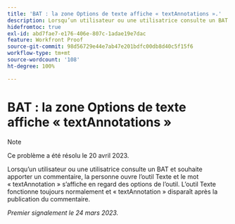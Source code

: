 ```yaml
---
title: 'BAT : la zone Options de texte affiche « textAnnotations ».'
description: Lorsqu’un utilisateur ou une utilisatrice consulte un BAT et souhaite apporter un commentaire, la personne ouvre l’outil Texte et le mot textAnnotation apparaît en regard des options de l’outil. L’outil Texte fonctionne normalement et textAnnotation disparaît après la publication du commentaire.
hidefromtoc: true
exl-id: abd7fae7-e176-406e-807c-1adae19e7dac
feature: Workfront Proof
source-git-commit: 98d56729e44e7ab47e201bdfc00db8d40c5f15f6
workflow-type: tm+mt
source-wordcount: '108'
ht-degree: 100%

---
```


# BAT : la zone Options de texte affiche « textAnnotations »

<!--This article is on the WF and WFP TOCs-->

>[!NOTE]
>
>Ce problème a été résolu le 20 avril 2023.

Lorsqu’un utilisateur ou une utilisatrice consulte un BAT et souhaite apporter un commentaire, la personne ouvre l’outil Texte et le mot « textAnnotation » s’affiche en regard des options de l’outil. L’outil Texte fonctionne toujours normalement et « textAnnotation » disparaît après la publication du commentaire.

_Premier signalement le 24 mars 2023._
